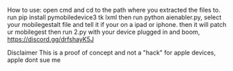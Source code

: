 How to use: 
open cmd and cd to the path where you extracted the files to. run pip install pymobiledevice3 tk lxml then run python aienabler.py, select your mobilegestalt file and tell it if your on a ipad or iphone. then it will patch ur mobilegest then run 2.py with your device plugged in and boom,
https://discord.gg/drfshayK5J

Disclaimer 
This is a proof of concept and not a "hack" for apple devices, apple dont sue me
